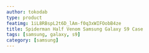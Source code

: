 ```yaml
---
author: tokodab
type: product
featimg: 1iL8RBspL2t6D_lAm-f0q3xWIFOobB4ze
title: Spiderman Half Venom Samsung Galaxy S9 Case
tags: [samsung, galaxy, s9]
category: [samsung]
---
```

